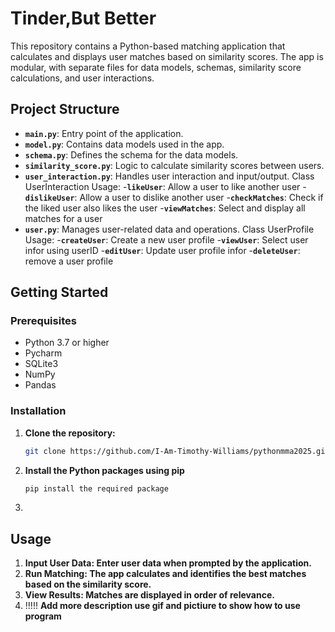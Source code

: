 # Tinder,But Better
This repository contains a Python-based matching application that calculates and displays user matches based on similarity scores. The app is modular, with separate files for data models, schemas, similarity score calculations, and user interactions.

## Project Structure

- **`main.py`**: Entry point of the application.
- **`model.py`**: Contains data models used in the app.
- **`schema.py`**: Defines the schema for the data models.
- **`similarity_score.py`**: Logic to calculate similarity scores between users.
- **`user_interaction.py`**: Handles user interaction and input/output.
  Class UserInteraction Usage:
  -**`likeUser`**: Allow a user to like another user
  -**`dislikeUser`**: Allow a user to dislike another user
  -**`checkMatches`**: Check if the liked user also likes the user
  -**`viewMatches`**: Select and display all matches for a user
- **`user.py`**: Manages user-related data and operations.
  Class UserProfile Usage:
  -**`createUser`**: Create a new user profile
  -**`viewUser`**: Select user infor using userID
  -**`editUser`**: Update user profile infor
  -**`deleteUser`**: remove a user profile

## Getting Started

### Prerequisites

- Python 3.7 or higher
- Pycharm 
- SQLite3
- NumPy
- Pandas
  
### Installation

1. **Clone the repository:**
   ```bash
   git clone https://github.com/I-Am-Timothy-Williams/pythonmma2025.git
2. **Install the Python packages using pip**
   ```bash
   pip install the required package
3. 

 
## Usage
1. **Input User Data: Enter user data when prompted by the application.**
2. **Run Matching: The app calculates and identifies the best matches based on the similarity score.**
3. **View Results: Matches are displayed in order of relevance.**
4. !!!!! **Add more description use gif and pictiure to show how to use program**

## 
